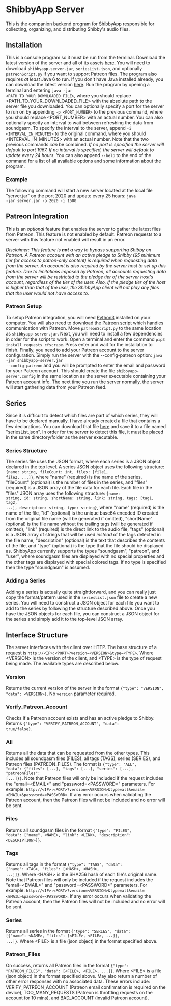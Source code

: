 # ShibbyApp Server
This is the companion backend program for [ShibbyApp](https://github.com/kraowx/shibbyapp) responsible for collecting, organizing, and distributing Shibby's audio files.

## Installation
This is a console program so it must be run from the terminal. Download the latest version of the server and all of its assets [here](https://github.com/kraowx/shibbyapp-server/releases/latest). You will need to download <code>shibbyapp-server.jar</code>, <code>seriesList.json</code>, and optionally <code>patreonScript.py</code> if you want to support Patreon files. The program also requires *at least* Java 6 to run. If you don't have Java installed already, you can download the latest version [here](https://www.java.com/en/download/). Run the program by opening a terminal and entering <code>java -jar <PATH_TO_YOUR_DOWNLOADED_FILE></code>, where you should replace <PATH_TO_YOUR_DOWNLOADED_FILE> with the absolute path to the server file you downloaded. You can optionally specify a port for the server to run on by appending <code>-p <PORT_NUMBER></code> to the previous command, where you should replace <PORT_NUMBER> with an actual number. You can also optionally specify an interval to wait between refreshing the data from soundgasm. To specify the interval to the server, append <code>-i <INTERVAL_IN_MINUTES></code> to the original command, where you should <INTERVAL_IN_MINUTES> with an actual number. Note that the two previous commands *can* be combined. *If no port is specified the server will default to port 1967. If no interval is specified, the server will default to update every 24 hours.* You can also append <code>--help</code> to the end of the command for a list of all available options and some information about the program.

### Example
The following command will start a new server located at the local file "server.jar" on the port 2020 and update every 25 hours: <code>java -jar server.jar -p 2020 -i 1500</code>

## Patreon Integration
This is an *optional* feature that enables the server to gather the latest files from Patreon. This feature is not enabled by default. Patreon requests to a server with this feature not enabled will result in an error.

*Disclaimer: This feature is **not** a way to bypass supporting Shibby on Patreon. A Patreon account with an active pledge to Shibby ($5 minimum tier for access to patron-only content) is required when requesting data from the server. An account is also required by the server host to set up this feature. Due to limitations imposed by Patreon, all accounts requesting data from the server will be restricted to the pledge tier of the server host's account, regardless of the tier of the user. Also, if the pledge tier of the host is higher than that of the user, the ShibbyApp client will not play any files that the user would not have access to.*

### Patreon Setup
To setup Patreon integration, you will need [Python3](https://www.python.org/downloads/) installed on your computer. You will also need to download the [Patreon script](https://github.com/kraowx/shibbyapp-server/releases/latest/download/patreonScript.py) which handles communication with Patreon. Move <code>patreonScript.py</code> to the same location as <code>shibbyapp-server.jar</code>. Next, you will need to install a few dependencies in order for the script to work. Open a terminal and enter the command <code>pip3 install requests cfscrape</code>. Press enter and wait for the installation to finish. Finally, you need to add your Patreon account to the server configuration. Simply run the server with the --config-patreon option: <code>java -jar shibbyapp-server.jar --config-patreon</code> and you will be prompted to enter the email and password for your Patreon account. This should create the file <code>shibbyapp-server.config</code> in the same location as the server executable containing your Patreon account info. The next time you run the server normally, the server will start gathering data from your Patreon feed.

## Series
Since it is difficult to detect which files are part of which series, they will have to be declared manually. I have already created a file that contains a few declarations. You can download that file [here](https://raw.githubusercontent.com/kraowx/shibbyapp-server/master/seriesList.json) and save it to a file named "seriesList.json". In order for the server to detect this file, it must be placed in the same directory/folder as the server executable.

### Series Structure
The series file uses the JSON format, where each series is a JSON object declared in the top level. A series JSON object uses the following structure: <code>{name: string, fileCount: int, files: [file1, file2, ...]}</code>, where "name" (required) is the name of the series, "fileCount" (optional) is the number of files in the series, and "files" (required) is a JSON array of the file data for each file. Each file in the "files" JSON array uses the following structure: <code>{name: string, id: string, shortName: string, link: string, tags: [tag1, tag2, ...], description: string, type: string}</code>, where "name" (required) is the name of the file, "id" (optional) is the unique base64 encoded ID created from the original file name (will be generated if omitted), "shortName" (optional) is the file name without the trailing tags (will be generated if omitted), "link" (required) is the direct link to the audio file, "tags" (optional) is a JSON array of strings that will be used *instead* of the tags detected in the file name, "description" (optional) is the text that describes the contents of the file, and "type" (optional) is the type that the file should be displayed as. ShibbyApp currently supports the types "soundgasm", "patreon", and "user", where soundgasm files are displayed with no special properties and the other tags are displayed with special colored tags. If no type is specified then the type "soundgasm" is assumed.

### Adding a Series
Adding a series is actually quite straightforward, and you can really just copy the format/pattern used in the <code>seriesList.json</code> file to create a new series. You will need to construct a JSON object for each file you want to add to the series by following the structure described above. Once you have the JSON objects for each file, you can construct a JSON object for the series and simply add it to the top-level JSON array.

## Interface Structure
The server interfaces with the client over HTTP. The base structure of a request is <code>http://&lt;IP&gt;:&lt;PORT&gt;?version=&lt;VERSION&gt;&type=&lt;TYPE&gt;</code>. Where &lt;VERSION&gt; is the version of the client, and &lt;TYPE&gt; is the type of request being made. The available types are described below.

### Version
Returns the current version of the server in the format <code>{"type": "VERSION", "data": &lt;VERSION&gt;}</code>. No <code>version</code> parameter required.

### Verify\_Patreon\_Account
Checks if a Patreon account exists and has an active pledge to Shibby. Returns <code>{"type": "VERIFY\_PATREON\_ACCOUNT", "data": true/false}</code>.

### All
Returns all the data that can be requested from the other types. This includes all soundgasm files (FILES), all tags (TAGS), series (SERIES), and Patreon files (PATREON\_FILES). The format is <code>{"type": "ALL", "data": {"files": [...], "tags": [...], "series": [...], "patreonFiles": [...]}}</code>. Note that Patreon files will only be included if the request includes the "email=&lt;EMAIL&gt;" and "password=&lt;PASSWORD&gt;" parameters. For example: <code>http://&lt;IP&gt;:&lt;PORT&gt;?version=&lt;VERSION&gt;&type=all&email=&lt;EMAIL&gt;&password=&lt;PASSWORD&gt;</code>. If any error occurs when validating the Patreon account, then the Patreon files will not be included and no error will be sent.

### Files
Returns all soundgasm files in the format <code>{"type": "FILES", "data": ["name", &lt;NAME&gt;, "link": &lt;LINK&gt;, "description": &lt;DESCRIPTION&gt;]}</code>.

### Tags
Returns all tags in the format <code>{"type": "TAGS", "data": ["name": &lt;TAG&gt;, "files": [&lt;HASH&gt;, &lt;HASH&gt;, ...]]}</code>. Where &lt;HASH&gt; is the SHA256 hash of each file's original name. Note that Patreon files will only be included if the request includes the "email=&lt;EMAIL&gt;" and "password=&lt;PASSWORD&gt;" parameters. For example: <code>http://&lt;IP&gt;:&lt;PORT&gt;?version=&lt;VERSION&gt;&type=all&email=&lt;EMAIL&gt;&password=&lt;PASSWORD&gt;</code>. If any error occurs when validating the Patreon account, then the Patreon files will not be included and no error will be sent.

### Series
Returns all series in the format <code>{"type": "SERIES", "data": [{"name": &lt;NAME&gt;, "files": [&lt;FILE&gt;, &lt;FILE&gt;, ...]}, ...]}</code>. Where &lt;FILE&gt; is a file (json object) in the format specified above.

### Patreon\_Files
On success, returns all Patreon files in the format <code>{"type": "PATREON\_FILES", "data": [&lt;FILE&gt;, &lt;FILE&gt;, ...]}</code>. Where &lt;FILE&gt; is a file (json object) in the format specified above. May also return a number of other error responses with no associated data. These errors include: VERIFY\_PATREON\_ACCOUNT (Patreon email confirmation is required on the device), TOO\_MANY\_REQUESTS (Patreon is throttling requests on the account for 10 mins), and BAD\_ACCOUNT (invalid Patreon account).
